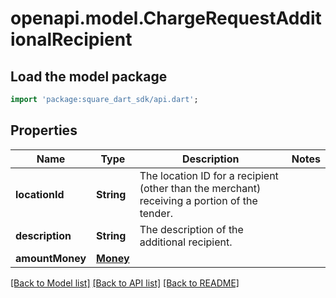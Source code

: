 # openapi.model.ChargeRequestAdditionalRecipient

## Load the model package
```dart
import 'package:square_dart_sdk/api.dart';
```

## Properties
Name | Type | Description | Notes
------------ | ------------- | ------------- | -------------
**locationId** | **String** | The location ID for a recipient (other than the merchant) receiving a portion of the tender. | 
**description** | **String** | The description of the additional recipient. | 
**amountMoney** | [**Money**](Money.md) |  | 

[[Back to Model list]](../README.md#documentation-for-models) [[Back to API list]](../README.md#documentation-for-api-endpoints) [[Back to README]](../README.md)


